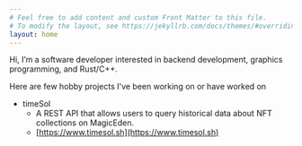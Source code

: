 ```yaml
---
# Feel free to add content and custom Front Matter to this file.
# To modify the layout, see https://jekyllrb.com/docs/themes/#overriding-theme-defaults
layout: home
---
```


Hi, I’m a software developer interested in backend development, graphics programming, and Rust/C++.

Here are few hobby projects I've been working on or have worked on

- timeSol
  - A REST API that allows users to query historical data about NFT collections on MagicEden.
  - [https://www.timesol.sh](https://www.timesol.sh)
